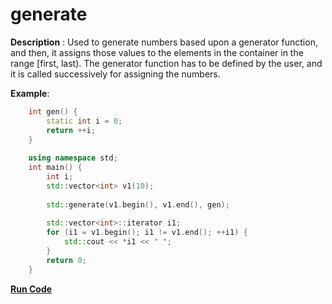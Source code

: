 # generate
**Description** : Used to generate numbers based upon a generator function, and then, it assigns those values to the elements in the container in the range [first, last).
The generator function has to be defined by the user, and it is called successively for assigning the numbers.

**Example**:
```cpp
    int gen() { 
        static int i = 0; 
        return ++i; 
    } 
  
    using namespace std; 
    int main() { 
        int i; 
        std::vector<int> v1(10); 
  
        std::generate(v1.begin(), v1.end(), gen); 
  
        std::vector<int>::iterator i1; 
        for (i1 = v1.begin(); i1 != v1.end(); ++i1) { 
            std::cout << *i1 << " "; 
        } 
        return 0; 
    } 
```
**[Run Code](https://rextester.com/PZAMR64880)**
